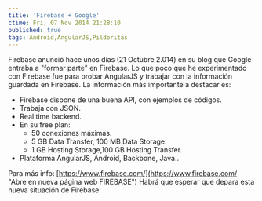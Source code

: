 ```yaml
---
title: 'Firebase + Google'
ctime: Fri, 07 Nov 2014 21:28:10
published: true
tags: Android,AngularJS,Pildoritas
---
```


Firebase anunció hace unos días (21 Octubre 2.014) en su blog que Google entraba a "formar parte" en Firebase. Lo que poco que he experimentado con Firebase fue para probar AngularJS y trabajar con la información guardada en Firebase. La información más importante a destacar es:

*   Firebase dispone de una buena API, con ejemplos de códigos.
*   Trabaja con JSON.
*   Real time backend.
*   En su free plan:
    *   50 conexiones máximas.
    *   5 GB Data Transfer, 100 MB Data Storage.
    *   1 GB Hosting Storage,100 GB Hosting Transfer.
*   Plataforma AngularJS, Android, Backbone, Java..

Para más info: [https://www.firebase.com/](https://www.firebase.com/ "Abre en nueva página web FIREBASE") Habrá que esperar que depara esta nueva situación de Firebase.